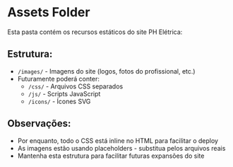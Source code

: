 # Assets Folder

Esta pasta contém os recursos estáticos do site PH Elétrica:

## Estrutura:
- `/images/` - Imagens do site (logos, fotos do profissional, etc.)
- Futuramente poderá conter:
  - `/css/` - Arquivos CSS separados
  - `/js/` - Scripts JavaScript
  - `/icons/` - Ícones SVG

## Observações:
- Por enquanto, todo o CSS está inline no HTML para facilitar o deploy
- As imagens estão usando placeholders - substitua pelos arquivos reais
- Mantenha esta estrutura para facilitar futuras expansões do site
